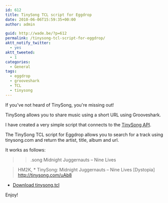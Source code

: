 ```yaml
---
id: 612
title: TinySong TCL script for Eggdrop
date: 2010-06-06T15:59:35+00:00
author: admin

guid: http://wade.be/?p=612
permalink: /tinysong-tcl-script-for-eggdrop/
aktt_notify_twitter:
  - yes
aktt_tweeted:
  - 1
categories:
  - General
tags:
  - eggdrop
  - grooveshark
  - TCL
  - tinysong
---
```

<p class="lead">
  If you've not heard of TinySong, you're missing out!
</p>

TinySong allows you to share music using a short URL using Grooveshark.

I have created a very simple script that connects to the [TinySong API](http://www.tinysong.com/api).

<!--more-->

The TinySong TCL script for Eggdrop allows you to search for a track using tinysong.com and return the artist, title, album and url.

It works as follows:

> > .song Midnight Juggernauts &#8211; Nine Lives
  
> <Bot> HM2K, * TinySong: Midnight Juggernauts &#8211; Nine Lives [Dystopia] <http://tinysong.com/uAb8>

  * [Download tinysong.tcl](http://hm2k.googlecode.com/svn/trunk/code/tcl/tinysong.tcl)

Enjoy!